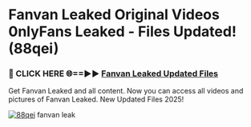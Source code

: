 # Fanvan Leaked Original Videos 0nlyFans Leaked - Files Updated! (88qei)

<h3>🔴 CLICK HERE 🌐==►► <a href="https://tinyurl.com/3hn5wdd3" rel="nofollow">Fanvan Leaked Updated Files</a></h3>

Get Fanvan Leaked and all content. Now you can access all videos and pictures of Fanvan Leaked. New Updated Files 2025!

[![88qei](https://i.imgur.com/4HnBqBT.gif)](https://tinyurl.com/3hn5wdd3)
fanvan leak